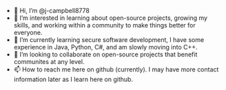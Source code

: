 - 👋 Hi, I’m @j-campbell8778
- 👀 I’m interested in learning about open-source projects, growing my skills, and working within a community to make things better for everyone.
- 🌱 I’m currently learning secure software development, I have some experience in Java, Python, C#, and am slowly moving into C++.
- 💞️ I’m looking to collaborate on open-source projects that benefit communites at any level.
- 📫 How to reach me here on github (currently). I may have more contact information later as I learn here on github.

<!---
j-campbell8778/j-campbell8778 is a ✨ special ✨ repository because its `README.md` (this file) appears on your GitHub profile.
You can click the Preview link to take a look at your changes.
--->
